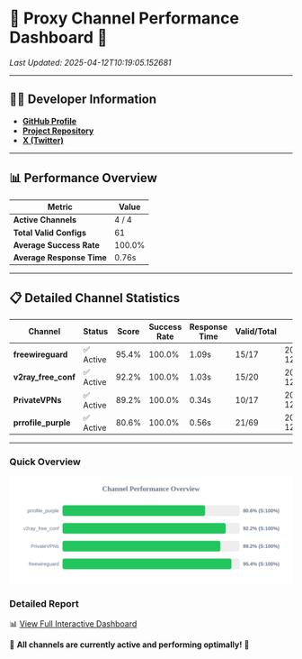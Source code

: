 # 🌟 Proxy Channel Performance Dashboard 🌟

_Last Updated: 2025-04-12T10:19:05.152681_

---

## 👩‍💻 Developer Information

- **[GitHub Profile](https://github.com/4n0nymou3)**  
- **[Project Repository](https://github.com/4n0nymou3/multi-proxy-config-fetcher)**  
- **[X (Twitter)](https://x.com/4n0nymou3)**  

---

## 📊 Performance Overview

| Metric                | Value       |
|-----------------------|-------------|
| **Active Channels**   | 4 / 4       |
| **Total Valid Configs** | 61          |
| **Average Success Rate** | 100.0%      |
| **Average Response Time** | 0.76s       |

---

## 📋 Detailed Channel Statistics

| Channel          | Status     | Score  | Success Rate | Response Time | Valid/Total | Last Success               |
|------------------|------------|--------|--------------|---------------|-------------|----------------------------|
| **freewireguard**  | ✅ Active  | 95.4%  | 100.0% | 1.09s         | 15/17       | 2025-04-12T10:19:05.150932 |
| **v2ray_free_conf**  | ✅ Active  | 92.2%  | 100.0% | 1.03s         | 15/20       | 2025-04-12T10:19:03.659738 |
| **PrivateVPNs**  | ✅ Active  | 89.2%  | 100.0% | 0.34s         | 10/17       | 2025-04-12T10:19:04.036861 |
| **prrofile_purple**  | ✅ Active  | 80.6%  | 100.0% | 0.56s         | 21/69       | 2025-04-12T10:19:02.563002 |

---

### Quick Overview
<div align="center">
  <a href="https://raw.githubusercontent.com/nullluser/NullRepo/refs/heads/main/assets/channel_stats_chart.svg">
    <img src="https://raw.githubusercontent.com/nullluser/NullRepo/refs/heads/main/assets/channel_stats_chart.svg" alt="Source Performance Statistics" width="800">
  </a>
</div>

### Detailed Report
📊 [View Full Interactive Dashboard](https://htmlpreview.github.io/?https://github.com/nullluser/NullRepo/blob/main/assets/performance_report.html)

🎉 **All channels are currently active and performing optimally!** 🎉
